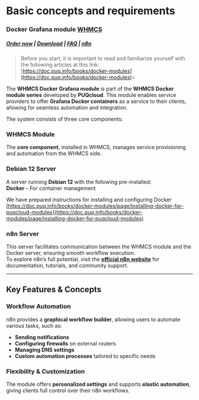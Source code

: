 # Basic concepts and requirements

### Docker Grafana module **[WHMCS](https://puqcloud.com/link.php?id=77)** 

#####  [Order now](https://puqcloud.com/whmcs-module-docker-grafana.php) | [Download](https://download.puqcloud.com/WHMCS/servers/PUQ_WHMCS-Docker-Grafana/) | [FAQ](https://faq.puqcloud.com/) | [n8n](https://puqcloud.com/link.php?id=117)

>Before you start, it is important to read and familiarize yourself with the following articles at this link:  
[https://doc.puq.info/books/docker-modules](https://doc.puq.info/books/docker-modules)<

The **WHMCS Docker Grafana module** is part of the **WHMCS Docker module series** developed by **PUQcloud**. This module enables service providers to offer **Grafana Docker containers** as a service to their clients, allowing for seamless automation and integration.

The system consists of three core components:

### **WHMCS Module**

The **core component**, installed in WHMCS, manages service provisioning and automation from the WHMCS side.

### **Debian 12 Server**

A server running **Debian 12** with the following pre-installed:  
**Docker** – For container management  
  
We have prepared instructions for installing and configuring Docker  
[https://doc.puq.info/books/docker-modules/page/installing-docker-for-puqcloud-modules](https://doc.puq.info/books/docker-modules/page/installing-docker-for-puqcloud-modules)

### **n8n Server**

This server facilitates communication between the WHMCS module and the Docker server, ensuring smooth workflow execution.  
To explore n8n’s full potential, visit the **[official n8n website](https://n8n.io/)** for documentation, tutorials, and community support.

- - - - - -

## **Key Features &amp; Concepts**

### **Workflow Automation**

n8n provides a **graphical workflow builder**, allowing users to automate various tasks, such as:  
- **Sending notifications**  
- **Configuring firewalls** on external routers  
- **Managing DNS settings**  
- **Custom automation processes** tailored to specific needs

### **Flexibility &amp; Customization**

The module offers **personalized settings** and supports **elastic automation**, giving clients full control over their n8n workflows.